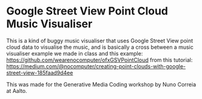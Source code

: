 # Google Street View Point Cloud Music Visualiser

This is a kind of buggy music visualiser that uses Google Street View point cloud data to visualise the music, and is basically a cross between a music visualiser example we made in class and this example: https://github.com/wearenocomputer/ofxGSVPointCloud from this tutorial: https://medium.com/@nocomputer/creating-point-clouds-with-google-street-view-185faad9d4ee

This was made for the Generative Media Coding workshop by Nuno Correia at Aalto.
